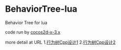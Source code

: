# BehaviorTree-lua
Behavior Tree for lua

code run by [cocos2d-x-3.x](https://github.com/cocos2d/cocos2d-x)

more detail at URL
    1.[行为树Cpp设计1](http://forum.cocos.com/t/400-cocos2dx/36157)
    2.[行为树Cpp设计2](http://forum.cocos.com/t/400-cocos2dx/36157)
